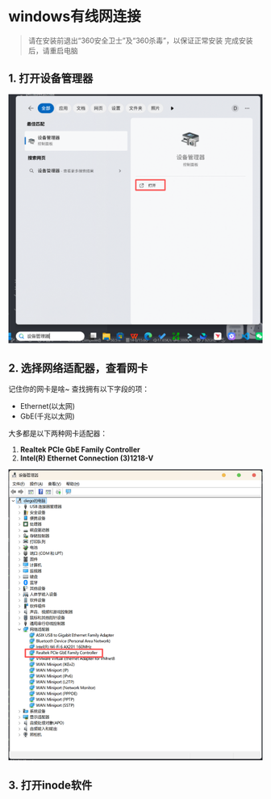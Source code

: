 # windows有线网连接
> 请在安装前退出“360安全卫士”及“360杀毒”，以保证正常安装
完成安装后，请重启电脑

## 1. 打开设备管理器
![alt text](img/connect09.png)

## 2. 选择网络适配器，查看网卡
记住你的网卡是啥~
查找拥有以下字段的项：
- Ethernet(以太网)
- GbE(千兆以太网)

大多都是以下两种网卡适配器：
1. **Realtek PCle GbE Family Controller**
2. **Intel(R) Ethernet Connection (3)1218-V**

![alt text](img/connect10.png)


## 3. 打开inode软件



